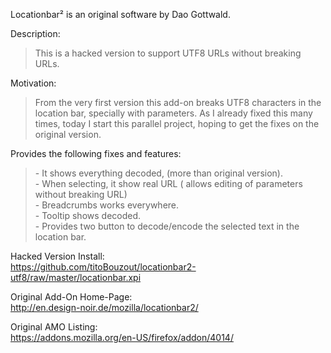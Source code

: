 Locationbar² is an original software by Dao Gottwald.</br>

Description:
<blockquote>This is a hacked version to support UTF8 URLs without breaking URLs.<br/></blockquote>


Motivation:<br/>
<blockquote>From the very first version this add-on breaks UTF8 characters in the location bar, specially with parameters.
As I already fixed this many times, today I start this parallel project, hoping to get the fixes on the original version.</blockquote>

Provides the following fixes and features:
<blockquote>
- It shows everything decoded, (more than original version).<br/>
- When selecting, it show real URL ( allows editing of parameters without breaking URL)<br/>
- Breadcrumbs works everywhere.<br/>
- Tooltip shows decoded.<br/>
- Provides two button to decode/encode the selected text in the location bar.<br/>
</blockquote>

Hacked Version Install:<br/>
https://github.com/titoBouzout/locationbar2-utf8/raw/master/locationbar.xpi

Original Add-On Home-Page:<br/>
http://en.design-noir.de/mozilla/locationbar2/

Original AMO Listing:<br/>
https://addons.mozilla.org/en-US/firefox/addon/4014/